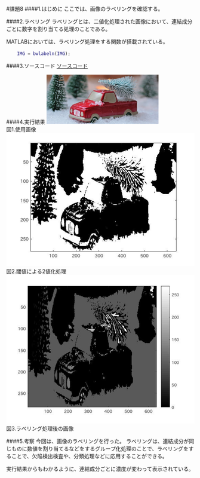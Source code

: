 #課題8
####1.はじめに
ここでは、画像のラベリングを確認する。

####2.ラベリング
ラベリングとは、二値化処理された画像において、連結成分ごとに数字を割り当てる処理のことである。

MATLABにおいては、ラベリング処理をする関数が搭載されている。

```matlab
	IMG = bwlabeln(IMG);
```

####3.ソースコード
[ソースコード](../Program/Program8.m)

####4.実行結果
<img src="./Report_Picture_08/tree.jpg" alt="" width="300"><br>
図1.使用画像  
<img src="./Report_Picture_08/treegraythre.jpg" alt=""><br>
図2.閾値による2値化処理  
<img src="./Report_Picture_08/treegraythrelabel.jpg" alt=""><br>
図3.ラベリング処理後の画像  

####5.考察
今回は、画像のラベリングを行った。
ラベリングは、連結成分が同じものに数値を割り当てるなどをするグループ化処理のことで、ラベリングをすることで、欠陥検出検査や、分類処理などに応用することができる。

実行結果からもわかるように、連結成分ごとに濃度が変わって表示されている。



